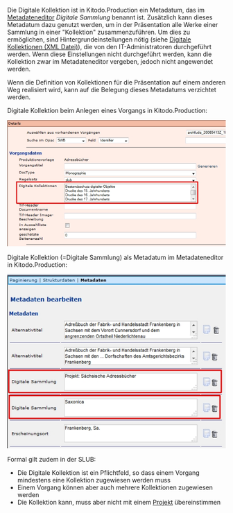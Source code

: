 Die Digitale Kollektion ist in Kitodo.Production ein Metadatum, das im [Metadateneditor](Metadateneditor---Allgemeines) _Digitale Sammlung_ benannt ist.
Zusätzlich kann dieses Metadatum dazu genutzt werden, um in der Präsentation alle Werke einer Sammlung in einer "Kollektion" zusammenzuführen. Um dies zu ermöglichen, sind Hintergrundeinstellungen nötig (siehe [Digitale Kollektionen (XML Datei)](Digitale-Kollektionen-%28XML-Datei%29)), die von den IT-Administratoren durchgeführt werden. Wenn diese Einstellungen nicht durchgeführt werden, kann die Kollektion zwar im Metadateneditor vergeben, jedoch nicht angewendet werden.

Wenn die Definition von Kollektionen für die Präsentation auf einem anderen Weg realisiert wird, kann auf die Belegung dieses Metadatums verzichtet werden. 


Digitale Kollektion beim Anlegen eines Vorgangs in Kitodo.Production:

![](images/digitalekollektion1.jpg)

Digitale Kollektion (=Digitale Sammlung) als Metadatum im Metadateneditor in Kitodo.Production:

![](images/digitalekollektion2.jpg)

Formal gilt zudem in der SLUB:

* Die Digitale Kollektion ist ein Pflichtfeld, so dass einem Vorgang mindestens eine Kollektion zugewiesen werden muss
* Einem Vorgang können aber auch mehrere Kollektionen zugewiesen werden
* Die Kollektion kann, muss aber nicht mit einem [Projekt](Projekt) übereinstimmen 
